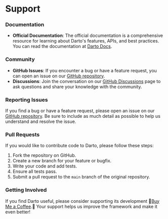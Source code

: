 # Support

### Documentation

- **Official Documentation**: The official documentation is a comprehensive resource for learning about Darto's features, APIs, and best practices. You can read the documentation at [Darto Docs](https://dartodocs.com).

### Community

- **GitHub Issues**: If you encounter a bug or have a feature request, you can open an issue on our [GitHub repository](https://github.com/evandersondev/darto/issues).
- **Discussions**: Join the conversation on our [GitHub Discussions](https://github.com/evandersondev/darto/discussions) page to ask questions and share your knowledge with the community.

### Reporting Issues

If you find a bug or have a feature request, please open an issue on our [GitHub repository](https://github.com/evandersondev/darto/issues). Be sure to include as much detail as possible to help us understand and resolve the issue.

### Pull Requests

If you would like to contribute code to Darto, please follow these steps:

1. Fork the repository on GitHub.
2. Create a new branch for your feature or bugfix.
3. Write your code and add tests.
4. Ensure all tests pass.
5. Submit a pull request to the `main` branch of the original repository.

### Getting Involved

If you find Darto useful, please consider supporting its development 🌟[Buy Me a Coffee](https://buymeacoffee.com/evandersondev).🌟 Your support helps us improve the framework and make it even better!


